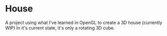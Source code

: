 # House
A project using what I've learned in OpenGL to create a 3D house (currently WIP)
In it's current state, it's only a rotating 3D cube.
